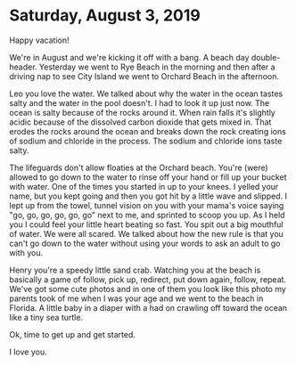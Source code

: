 # Saturday, August 3, 2019

Happy vacation! 

We're in August and we're kicking it off with a bang. A beach day double-header. Yesterday we went to Rye Beach in the morning and then after a driving nap to see City Island we went to Orchard Beach in the afternoon. 

Leo you love the water. We talked about why the water in the ocean tastes salty and the water in the pool doesn't. I had to look it up just now. The ocean is salty because of the rocks around it. When rain falls it's slightly acidic because of the dissolved carbon dioxide that gets mixed in. That erodes the rocks around the ocean and breaks down the rock creating ions of sodium and chloride in the process. The sodium and chloride ions  taste salty.

The lifeguards don't allow floaties at the Orchard beach. You're (were) allowed to go down to the water to rinse off your hand or fill up your bucket with water. One of the times you started in up to your knees. I yelled your name, but you kept going and then you got hit by a little wave and slipped. I lept up from the towel, tunnel vision on you with your mama's voice saying "go, go, go, go, go, go" next to me, and sprinted to scoop you up. As I held you I could feel your little heart beating so fast. You spit out a big mouthful of water. We were all scared. We talked about how the new rule is that you can't go down to the water without using your words to ask an adult to go with you.

Henry you're a speedy little sand crab. Watching you at the beach is basically a game of follow, pick up, redirect, put down again, follow, repeat. We've got some cute photos and in one of them you look like this photo my parents took of me when I was your age and we went to the beach in Florida. A little baby in a diaper with a had on crawling off toward the ocean like a tiny sea turtle. 

Ok, time to get up and get started. 

I love you. 

